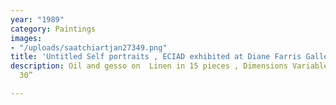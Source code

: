 ```yaml
---
year: "1989"
category: Paintings
images:
- "/uploads/saatchiartjan27349.png"
title: 'Untitled Self portraits , ECIAD exhibited at Diane Farris Gallery Invitational '
description: Oil and gesso on  Linen in 15 pieces , Dimensions Variable each 30” x
  30”

---
```

